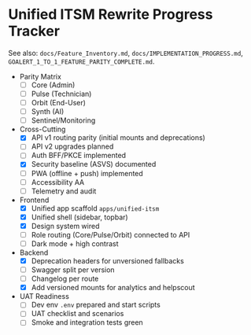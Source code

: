 # Unified ITSM Rewrite Progress Tracker

See also: `docs/Feature_Inventory.md`, `docs/IMPLEMENTATION_PROGRESS.md`, `GOALERT_1_TO_1_FEATURE_PARITY_COMPLETE.md`.

- Parity Matrix
  - [ ] Core (Admin)
  - [ ] Pulse (Technician)
  - [ ] Orbit (End-User)
  - [ ] Synth (AI)
  - [ ] Sentinel/Monitoring

- Cross-Cutting
  - [x] API v1 routing parity (initial mounts and deprecations)
  - [ ] API v2 upgrades planned
  - [ ] Auth BFF/PKCE implemented
  - [x] Security baseline (ASVS) documented
  - [ ] PWA (offline + push) implemented
  - [ ] Accessibility AA
  - [ ] Telemetry and audit

- Frontend
  - [x] Unified app scaffold `apps/unified-itsm`
  - [x] Unified shell (sidebar, topbar)
  - [x] Design system wired
  - [ ] Role routing (Core/Pulse/Orbit) connected to API
  - [ ] Dark mode + high contrast

- Backend
  - [x] Deprecation headers for unversioned fallbacks
  - [ ] Swagger split per version
  - [ ] Changelog per route
  - [x] Add versioned mounts for analytics and helpscout

- UAT Readiness
  - [ ] Dev env `.env` prepared and start scripts
  - [ ] UAT checklist and scenarios
  - [ ] Smoke and integration tests green